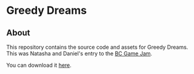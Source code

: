 # Greedy Dreams

## About

This repository contains the source code and assets for Greedy Dreams. This was Natasha and Daniel's entry to the [BC Game Jam](http://bcgamejam.com/).

You can download it [here](https://devpost.com/software/greedy-dreams).
